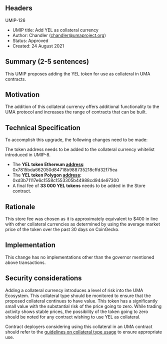 ## Headers
UMIP-126

-   UMIP title: Add YEL as collateral currency 
-   Author: Chandler (chandler@umaproject.org)
-   Status: Approved
-   Created:  24 August 2021

## Summary (2-5 sentences)

This UMIP proposes adding the YEL token for use as collateral in UMA contracts.

## Motivation

The addition of this collateral currency offers additional functionality to the UMA protocol and increases the range of contracts that can be built.

## Technical Specification

To accomplish this upgrade, the following changes need to be made:


The token address needs to be added to the collateral currency whitelist introduced in UMIP-8.
-   The **YEL token Ethereum [address](https://etherscan.io/token/0x7815bda662050d84718b988735218cffd32f75ea)**: 0x7815bda662050d84718b988735218cffd32f75ea 
- The **YEL token Polygon [address](https://polygonscan.com/token/0xd3b71117e6c1558c1553305b44988cd944e97300):**  0xd3b71117e6c1558c1553305b44988cd944e97300
-   A final fee of **33 000  YEL tokens** needs to be added in the Store contract.
    

## Rationale

This store fee was chosen as it is approximately equivalent to $400 in line with other collateral currencies as determined by using the average market price of the token over the past 30 days on CoinGecko.

## Implementation

This change has no implementations other than the governor mentioned above transactions.

## Security considerations

Adding a collateral currency introduces a level of risk into the UMA Ecosystem.  This collateral type should be monitored to ensure that the proposed collateral continues to have value. This token has a significantly small value with the substantial risk of the price going to zero. While trading activity shows stable prices, the possibility of the token going to zero should be noted for any contract wishing to use YEL as collateral. 

Contract deployers considering using this collateral in an UMA contract should refer to the [guidelines on collateral type usage](https://docs.umaproject.org/uma-tokenholders/guidence-on-collateral-currency-addition) to ensure appropriate use.


